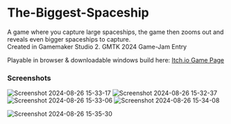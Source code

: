 # The-Biggest-Spaceship
A game where you capture large spaceships, the game then zooms out and reveals even bigger spaceships to capture.  
Created in Gamemaker Studio 2.
GMTK 2024 Game-Jam Entry

Playable in browser & downloadable windows build here:
[Itch.io Game Page](https://vesite.itch.io/the-biggest-spaceship)

### Screenshots

![Screenshot 2024-08-26 15-33-17](https://github.com/user-attachments/assets/de2db060-a8fe-4048-a223-57db1d20e27a)
![Screenshot 2024-08-26 15-32-37](https://github.com/user-attachments/assets/0747e6bd-1848-40dc-a3fb-0c262ca39e19)
![Screenshot 2024-08-26 15-33-06](https://github.com/user-attachments/assets/48160528-efe6-45ed-84e0-6c1e68a61339)
![Screenshot 2024-08-26 15-34-08](https://github.com/user-attachments/assets/cc25a5a9-6e5c-4ce4-b684-37c6ad92e6fc)

![Screenshot 2024-08-26 15-35-30](https://github.com/user-attachments/assets/92b5fd5a-bb5a-40de-aa3e-b861c442d5e1)
